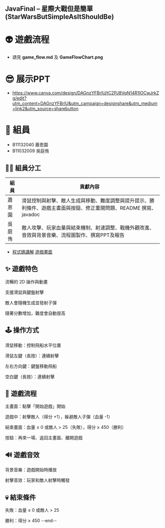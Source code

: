 ## JavaFinal – 星際大戰但是簡單 (StarWarsButSimpleAsItShouldBe)
# 👽 遊戲流程
* 請見 **game_flow.md** 及 **GameFlowChart.png**
# 😎 展示PPT
* https://www.canva.com/design/DAGnzYFBrlU/tC2PJ8VqN14R1lOCwJrkZg/edit?utm_content=DAGnzYFBrlU&utm_campaign=designshare&utm_medium=link2&utm_source=sharebutton
# 👥 組員
* B11132040 蕭恩園
* B11032009 吳庭侑
## 👨‍💻 組員分工

| 組員   | 貢獻內容                                                                 |
|--------|--------------------------------------------------------------------------|
| 蕭恩園 | 滑鼠控制與射擊、敵人生成與移動、難度調整與提升提示、勝利條件、遊戲主畫面與按鈕、修正重開問題、README 撰寫、javadoc |
| 吳庭侑 | 敵人攻擊、玩家血量與結束機制、射速調整、戰機外觀改進、音效與背景音樂、流程圖製作、撰寫PPT及報告 |
* [程式碼講解](https://youtu.be/_3q5DoyZ42Q) [遊戲畫面](https://youtu.be/MAPeXleEA0o)


## ✨ 遊戲特色
流暢的 2D 操作與動畫

支援滑鼠與鍵盤射擊

敵人會隨機生成並發射子彈

隨著分數增加，難度會自動提高

## 🕹️ 操作方式
滑鼠移動：控制飛船水平位置

滑鼠左鍵（長按）：連續射擊

左右方向鍵：鍵盤移動飛船

空白鍵（長按）：連續射擊

## 🔄 遊戲流程
主畫面：點擊「開始遊戲」開始

遊戲中：射擊敵人（得分 +1），躲避敵人子彈（血量 -1）

結束畫面：血量 ≤ 0 或敵人 > 25（失敗），得分 ≥ 450（勝利）

按鈕：再來一場、返回主畫面、離開遊戲

## 🔊 遊戲音效
背景音樂：遊戲開始時播放

射擊音效：玩家和敵人射擊時觸發

## 💀 結束條件
失敗：血量 ≤ 0 或敵人 > 25

勝利：得分 ≥ 450
--end--